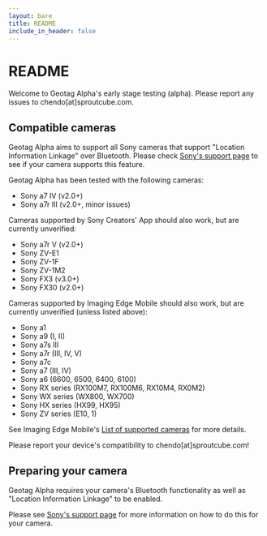 ```yaml
---
layout: bare
title: README
include_in_header: false
---
```


# README

Welcome to Geotag Alpha's early stage testing (alpha). Please report any issues to chendo[at]sproutcube.com.

## Compatible cameras

Geotag Alpha aims to support all Sony cameras that support "Location Information Linkage" over Bluetooth. Please check [Sony's support page](https://support.d-imaging.sony.co.jp/www/cscs/pmm/products.php?area=gb&lang=en&mnt=3) to see if your camera supports this feature.

Geotag Alpha has been tested with the following cameras:

* Sony a7 IV (v2.0+)
* Sony a7r III (v2.0+, minor issues)

Cameras supported by Sony Creators' App should also work, but are currently unverified:

* Sony a7r V (v2.0+)
* Sony ZV-E1
* Sony ZV-1F
* Sony ZV-1M2
* Sony FX3 (v3.0+)
* Sony FX30 (v2.0+)

Cameras supported by Imaging Edge Mobile should also work, but are currently unverified (unless listed above):

* Sony a1
* Sony a9 (I, II)
* Sony a7s III
* Sony a7r (III, IV, V)
* Sony a7c
* Sony a7 (III, IV)
* Sony a6 (6600, 6500, 6400, 6100)
* Sony RX series (RX100M7, RX100M6, RX10M4, RX0M2)
* Sony WX series (WX800, WX700)
* Sony HX series (HX99, HX95)
* Sony ZV series (E10, 1)

See Imaging Edge Mobile's [List of supported cameras](https://support.d-imaging.sony.co.jp/www/cscs/pmm/products.php?area=gb&lang=en&mnt=3) for more details.

Please report your device's compatibility to chendo[at]sproutcube.com!

## Preparing your camera

Geotag Alpha requires your camera's Bluetooth functionality as well as "Location Information Linkage" to be enabled.

Please see [Sony's support page](https://www.sony.com/electronics/support/articles/00196927) for more information on how to do this for your camera.